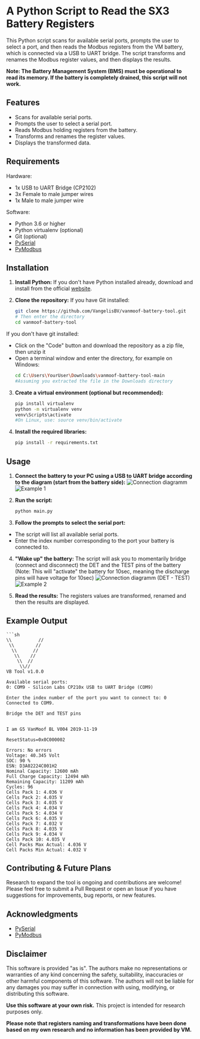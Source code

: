 # A Python Script to Read the SX3 Battery Registers 

This Python script scans for available serial ports, prompts the user to select a port, and then reads the Modbus registers from the VM battery, which is connected via a USB to UART bridge. The script transforms and renames the Modbus register values, and then displays the results.

**Note: The Battery Management System (BMS) must be operational to read its memory. If the battery is completely drained, this script will not work.**


## Features

- Scans for available serial ports.
- Prompts the user to select a serial port.
- Reads Modbus holding registers from the battery.
- Transforms and renames the register values.
- Displays the transformed data. 


## Requirements
Hardware:
- 1x USB to UART Bridge (CP2102)
- 3x Female to male jumper wires
- 1x Male to male jumper wire

Software:
- Python 3.6 or higher
- Python virtualenv (optional)
- Git (optional)
- [PySerial](https://github.com/pyserial/pyserial)
- [PyModbus](https://github.com/pymodbus-dev/pymodbus)


## Installation

1. **Install Python:**
If you don't have Python installed already, download and install from the official [website](https://www.python.org/downloads/).

2. **Clone the repository:**
    If you have Git installed:
   ```sh
   git clone https://github.com/VangelisBV/vanmoof-battery-tool.git
   # Then enter the directory
   cd vanmoof-battery-tool

If you don't have git installed:
- Click on the "Code" button and download the repository as a zip file, then unzip it
- Open a terminal window and enter the directory, for example on Windows:
    ```sh
    cd C:\Users\YourUser\Downloads\vanmoof-battery-tool-main 
    #Assuming you extracted the file in the Downloads directory

3. **Create a virtual environment (optional but recommended):**
    ```sh
    pip install virtualenv   
    python -m virtualenv venv
    venv\Scripts\activate 
    #On Linux, use: source venv/bin/activate 

4. **Install the required libraries:**
    ```sh
    pip install -r requirements.txt


## Usage

1. **Connect the battery to your PC using a USB to UART bridge according to the diagram (start from the battery side):**
![Connection diagramm](images/wiringTxRxGnd.png)
![Example 1](images/exampleTxRxGnd.jpeg)


2. **Run the script:**
    ```sh
    python main.py

3. **Follow the prompts to select the serial port:**
- The script will list all available serial ports.
- Enter the index number corresponding to the port your battery is connected to.

4. **"Wake up" the battery:**
The script will ask you to momentarily bridge (connect and disconnect) the DET and the TEST pins of the battery 
(Note: This will "activate" the battery for 10sec, meaning the discharge pins will have voltage for 10sec)
![Connection diagramm (DET - TEST)](images/wiringTestDet.png)
![Example 2](images/exampleTestDet.jpeg)


5. **Read the results:**
The registers values are transformed, renamed and then the results are displayed.


## Example Output
    ```sh
    \\          //
     \\        //
      \\      //
       \\    //
        \\  //
         \\//
    VB Tool v1.0.0

    Available serial ports:
    0: COM9 - Silicon Labs CP210x USB to UART Bridge (COM9)

    Enter the index number of the port you want to connect to: 0
    Connected to COM9.

    Bridge the DET and TEST pins


    I am G5 VanMoof BL V004 2019-11-19

    ResetStatus=0x0C000002

    Errors: No errors
    Voltage: 40.345 Volt
    SOC: 90 %
    ESN: D3A02224C001H2
    Nominal Capacity: 12600 mAh
    Full Charge Capacity: 12494 mAh
    Remaining Capacity: 11209 mAh
    Cycles: 96
    Cells Pack 1: 4.036 V
    Cells Pack 2: 4.035 V
    Cells Pack 3: 4.035 V
    Cells Pack 4: 4.034 V
    Cells Pack 5: 4.034 V
    Cells Pack 6: 4.035 V
    Cells Pack 7: 4.032 V
    Cells Pack 8: 4.035 V
    Cells Pack 9: 4.034 V
    Cells Pack 10: 4.035 V
    Cell Packs Max Actual: 4.036 V
    Cell Packs Min Actual: 4.032 V


## Contributing & Future Plans
Research to expand the tool is ongoing and contributions are welcome! Please feel free to submit a Pull Request or open an Issue if you have suggestions for improvements, bug reports, or new features.


## Acknowledgments
- [PySerial](https://github.com/pyserial/pyserial)
- [PyModbus](https://github.com/pymodbus-dev/pymodbus)


## Disclaimer
This software is provided "as is". The authors make no representations or warranties of any kind concerning the safety, suitability, inaccuracies or other harmful components of this software. The authors will not be liable for any damages you may suffer in connection with using, modifying, or distributing this software.

**Use this software at your own risk.** This project is intended for research purposes only. 

**Please note that registers naming and transformations have been done based on my own research and no information has been provided by VM.**